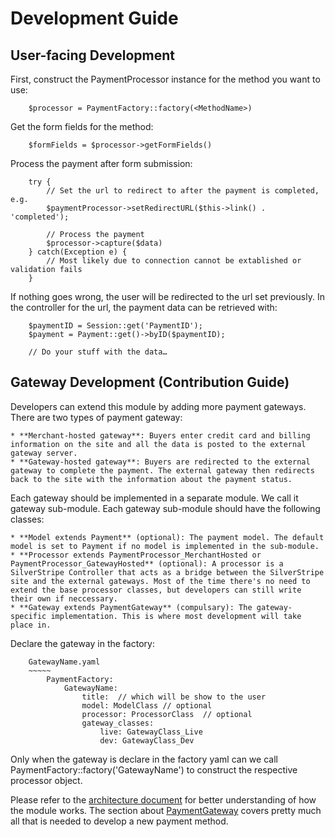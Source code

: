 # Development Guide

## User-facing Development
First, construct the PaymentProcessor instance for the method you want to use:

		$processor = PaymentFactory::factory(<MethodName>)

Get the form fields for the method:
		
		$formFields = $processor->getFormFields()

Process the payment after form submission:
		
		try {
			// Set the url to redirect to after the payment is completed, e.g.
			$paymentProcessor->setRedirectURL($this->link() . 'completed');
			
			// Process the payment 
			$processor->capture($data)
		} catch(Exception e) {
			// Most likely due to connection cannot be extablished or validation fails
		}
		
If nothing goes wrong, the user will be redirected to the url set previously. In the controller for the url, the payment data can be retrieved with:

		$paymentID = Session::get('PaymentID');
		$payment = Payment::get()->byID($paymentID);
		
		// Do your stuff with the data…
		
## Gateway Development (Contribution Guide)
Developers can extend this module by adding more payment gateways. There are two types of payment gateway:

	* **Merchant-hosted gateway**: Buyers enter credit card and billing information on the site and all the data is posted to the external gateway server.
	* **Gateway-hosted gateway**: Buyers are redirected to the external gateway to complete the payment. The external gateway then redirects back to the site with the information about the payment status.

Each gateway should be implemented in a separate module. We call it gateway sub-module. Each gateway sub-module should have the following classes:
	
	* **Model extends Payment** (optional): The payment model. The default model is set to Payment if no model is implemented in the sub-module.
	* **Processor extends PaymentProcessor_MerchantHosted or PaymentProcessor_GatewayHosted** (optional): A processor is a SilverStripe Controller that acts as a bridge between the SilverStripe site and the external gateways. Most of the time there's no need to extend the base processor classes, but developers can still write their own if neccessary.
	* **Gateway extends PaymentGateway** (compulsary): The gateway-specific implementation. This is where most development will take place in.

Declare the gateway in the factory:

		GatewayName.yaml 
		~~~~~
			PaymentFactory:
				GatewayName: 
					title:  // which will be show to the user
					model: ModelClass // optional  
					processor: ProcessorClass  // optional
					gateway_classes: 
						live: GatewayClass_Live
						dev: GatewayClass_Dev
						
Only when the gateway is declare in the factory yaml can we call PaymentFactory::factory('GatewayName') to construct the respective processor object.

Please refer to the [architecture document](https://github.com/ryandao/silverstripe-payment/tree/1.0/docs/en/Architecture.md) for better understanding of how the module works. The section about [PaymentGateway](https://github.com/ryandao/silverstripe-payment/blob/1.0/docs/en/Architecture.md#paymentgateway) covers pretty much all that is needed to develop a new payment method.